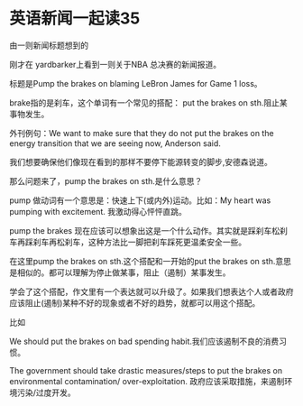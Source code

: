# 英语新闻一起读35

由一则新闻标题想到的

刚才在 yardbarker上看到一则关于NBA 总决赛的新闻报道。

标题是Pump the brakes on blaming LeBron James for Game 1 loss。

brake指的是刹车，这个单词有一个常见的搭配： put the brakes on sth.阻止某事物发生。

外刊例句：We want to make sure that they do not put the brakes on the energy transition that we are seeing now, Anderson said. 

我们想要确保他们像现在看到的那样不要停下能源转变的脚步,安德森说道。

那么问题来了，pump the brakes on sth.是什么意思？

pump  做动词有一个意思是：快速上下(或内外)运动。比如：My heart was pumping with excitement. 我激动得心怦怦直跳。

pump the brakes 现在应该可以想象出这是一个什么动作。其实就是踩刹车松刹车再踩刹车再松刹车，这种方法比一脚把刹车踩死更温柔安全一些。

在这里pump the brakes on sth.这个搭配和一开始的put the brakes on sth.意思是相似的。都可以理解为停止做某事，阻止（遏制）某事发生。

学会了这个搭配，作文里有一个表达就可以升级了。如果我们想表达个人或者政府应该阻止(遏制)某种不好的现象或者不好的趋势，就都可以用这个搭配。

比如

We should put the brakes on bad spending habit.我们应该遏制不良的消费习惯。

The government should take drastic measures/steps to put the brakes on environmental contamination/ over-exploitation.  政府应该采取措施，来遏制环境污染/过度开发。